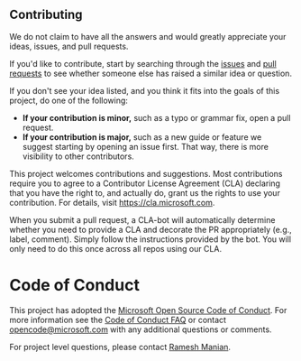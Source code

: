 ## Contributing

We do not claim to have all the answers and would greatly appreciate your ideas, issues, and pull requests. 

If you'd like to contribute, start by searching through the [issues](https://github.com/microsoft/EmbeddedChat/issues) and [pull requests](https://github.com/microsoft/EmbeddedChat/pulls) to see whether someone else has raised a similar idea or question.

If you don't see your idea listed, and you think it fits into the goals of this project, do one of the following:
* **If your contribution is minor,** such as a typo or grammar fix, open a pull request.
* **If your contribution is major,** such as a new guide or feature we suggest starting by opening an issue first. That way, there is more visibility to other contributors.

This project welcomes contributions and suggestions. Most contributions require you to agree to a
Contributor License Agreement (CLA) declaring that you have the right to, and actually do, grant us
the rights to use your contribution. For details, visit https://cla.microsoft.com.

When you submit a pull request, a CLA-bot will automatically determine whether you need to provide
a CLA and decorate the PR appropriately (e.g., label, comment). Simply follow the instructions
provided by the bot. You will only need to do this once across all repos using our CLA.

# Code of Conduct

This project has adopted the [Microsoft Open Source Code of Conduct](https://opensource.microsoft.com/codeofconduct/).
For more information see the [Code of Conduct FAQ](https://opensource.microsoft.com/codeofconduct/faq/) or
contact [opencode@microsoft.com](mailto:opencode@microsoft.com) with any additional questions or comments.

For project level questions, please contact [Ramesh Manian](mailto:raramasu@microsoft.com).
